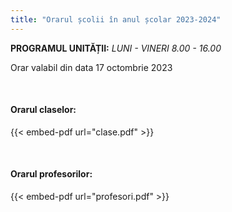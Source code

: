 ```yaml
---
title: "Orarul școlii în anul școlar 2023-2024"
---
```


**PROGRAMUL UNITĂȚII:** *LUNI - VINERI 8.00 - 16.00* 

Orar valabil din data 17 octombrie 2023

&nbsp;
&nbsp;

#### **Orarul claselor:**
{{< embed-pdf url="clase.pdf"  >}}

&nbsp;
&nbsp;
&nbsp;

#### **Orarul profesorilor:**
{{< embed-pdf url="profesori.pdf"  >}}
